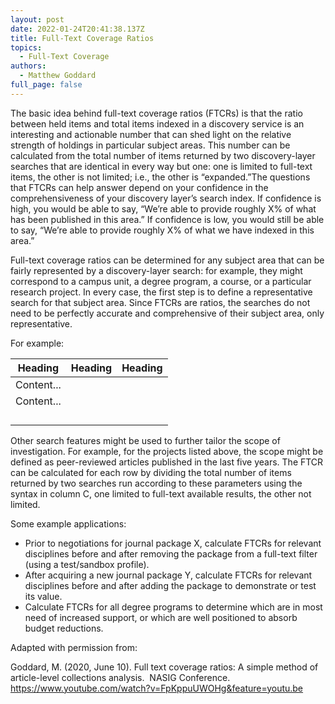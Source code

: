 ```yaml
---
layout: post
date: 2022-01-24T20:41:38.137Z
title: Full-Text Coverage Ratios
topics:
  - Full-Text Coverage
authors:
  - Matthew Goddard
full_page: false
---
```

The basic idea behind full-text coverage ratios (FTCRs) is that the ratio between held items and total items indexed in a discovery service is an interesting and actionable number that can shed light on the relative strength of holdings in particular subject areas. This number can be calculated from the total number of items returned by two discovery-layer searches that are identical in every way but one: one is limited to full-text items, the other is not limited; i.e., the other is “expanded.”The questions that FTCRs can help answer depend on your confidence in the comprehensiveness of your discovery layer’s search index. If confidence is high, you would be able to say, “We’re able to provide roughly X% of what has been published in this area.” If confidence is low, you would still be able to say, “We’re able to provide roughly X% of what we have indexed in this area.”

Full-text coverage ratios can be determined for any subject area that can be fairly represented by a discovery-layer search: for example, they might correspond to a campus unit, a degree program, a course, or a particular research project. In every case, the first step is to define a representative search for that subject area. Since FTCRs are ratios, the searches do not need to be perfectly accurate and comprehensive of their subject area, only representative.

For example:

| Heading    | Heading | Heading |
| ---------- | ------- | ------- |
| Content... |         |         |
| Content... |         |         |
|            |         |         |
|            |         |         |
|            |         |         |
|            |         |         |



Other search features might be used to further tailor the scope of investigation. For example, for the projects listed above, the scope might be defined as peer-reviewed articles published in the last five years. The FTCR can be calculated for each row by dividing the total number of items returned by two searches run according to these parameters using the syntax in column C, one limited to full-text available results, the other not limited.

Some example applications:

* Prior to negotiations for journal package X, calculate FTCRs for relevant disciplines before and after removing the package from a full-text filter (using a test/sandbox profile).
* After acquiring a new journal package Y, calculate FTCRs for relevant disciplines before and after adding the package to demonstrate or test its value.
* Calculate FTCRs for all degree programs to determine which are in most need of increased support, or which are well positioned to absorb budget reductions.

Adapted with permission from:

Goddard, M. (2020, June 10). Full text coverage ratios: A simple method of article-level collections analysis.  NASIG Conference. <https://www.youtube.com/watch?v=FpKppuUWOHg&feature=youtu.be>